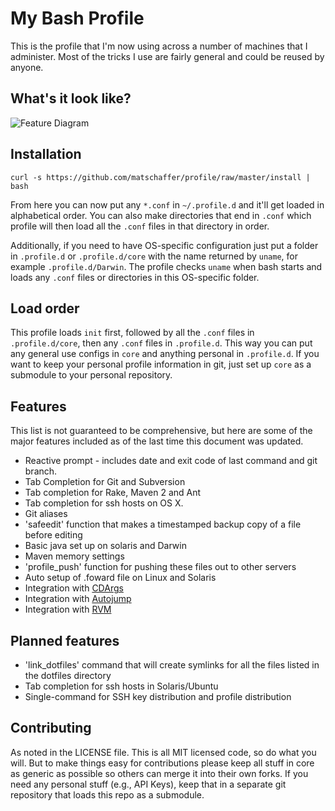 My Bash Profile
===============

This is the profile that I'm now using across a number of machines that I administer.  Most of the tricks I use are fairly general and could be reused by anyone.

What's it look like?
--------------------

![Feature Diagram](http://img.skitch.com/20100928-ng3tdm6b54wn4g62x2syaaef5w.jpg)

Installation
------------

    curl -s https://github.com/matschaffer/profile/raw/master/install | bash

From here you can now put any `*.conf` in `~/.profile.d` and it'll get loaded in alphabetical order. You can also make directories that end in `.conf` which profile will then load all the `.conf` files in that directory in order.

Additionally, if you need to have OS-specific configuration just put a folder in `.profile.d` or `.profile.d/core` with the name returned by `uname`, for example `.profile.d/Darwin`. The profile checks `uname` when bash starts and loads any `.conf` files or directories in this OS-specific folder.

Load order
----------

This profile loads `init` first, followed by all the `.conf` files in `.profile.d/core`, then any `.conf` files in `.profile.d`. This way you can put any general use configs in `core` and anything personal in `.profile.d`. If you want to keep your personal profile information in git, just set up `core` as a submodule to your personal repository.

Features
--------

This list is not guaranteed to be comprehensive, but here are some of the major features included as of the last time this document was updated.

* Reactive prompt - includes date and exit code of last command and git branch.
* Tab Completion for Git and Subversion
* Tab completion for Rake, Maven 2 and Ant
* Tab completion for ssh hosts on OS X.
* Git aliases
* 'safeedit' function that makes a timestamped backup copy of a file before editing
* Basic java set up on solaris and Darwin
* Maven memory settings
* 'profile_push' function for pushing these files out to other servers
* Auto setup of .foward file on Linux and Solaris
* Integration with [CDArgs](http://www.skamphausen.de/cgi-bin/ska/CDargs)
* Integration with [Autojump](http://github.com/joelthelion/autojump/)
* Integration with [RVM](http://rvm.beginrescueend.com/)

Planned features
----------------

* 'link_dotfiles' command that will create symlinks for all the files listed in the dotfiles directory
* Tab completion for ssh hosts in Solaris/Ubuntu
* Single-command for SSH key distribution and profile distribution

Contributing
------------

As noted in the LICENSE file. This is all MIT licensed code, so do what you will. But to make things easy for contributions please keep all stuff in core as generic as possible so others can merge it into their own forks. If you need any personal stuff (e.g., API Keys), keep that in a separate git repository that loads this repo as a submodule.